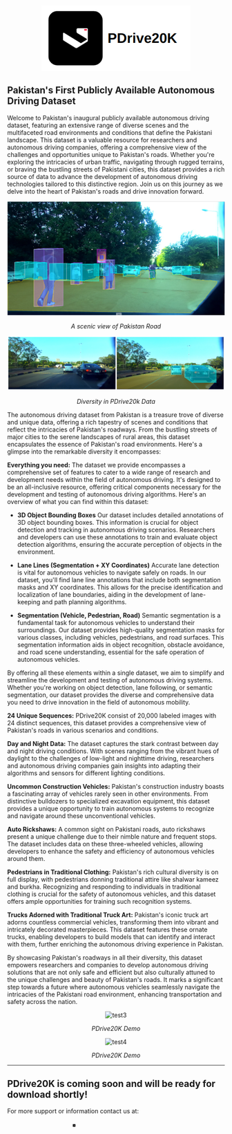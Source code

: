 <div align="center">
  <img src="https://github.com/visionrd-ai/PDrive20K/blob/main/gitdata/Screenshot%20from%202023-10-05%2016-37-09.png?raw=true" alt="PDrive Logo">
</div>

## Pakistan's First Publicly Available Autonomous Driving Dataset
Welcome to Pakistan's inaugural publicly available autonomous driving dataset, featuring an extensive range of diverse scenes and the multifaceted road environments and conditions that define the Pakistani landscape. This dataset is a valuable resource for researchers and autonomous driving companies, offering a comprehensive view of the challenges and opportunities unique to Pakistan's roads. Whether you're exploring the intricacies of urban traffic, navigating through rugged terrains, or braving the bustling streets of Pakistani cities, this dataset provides a rich source of data to advance the development of autonomous driving technologies tailored to this distinctive region. Join us on this journey as we delve into the heart of Pakistan's roads and drive innovation forward.

<div align="center">
  <img src="https://github.com/visionrd-ai/PDrive20K/blob/main/gitdata/Screenshot%20from%202023-10-05%2013-12-24.png?raw=true" alt="test1">
  <p align="center"><em>A scenic view of Pakistan Road</em></p>
</div>

<div align="center">
  <img src="https://github.com/visionrd-ai/PDrive20K/blob/main/gitdata/BeFunky-collage.jpg?raw=true" alt="test2">
  <p align="center"><em>Diversity in PDrive20k Data</em></p>
</div>

The autonomous driving dataset from Pakistan is a treasure trove of diverse and unique data, offering a rich tapestry of scenes and conditions that reflect the intricacies of Pakistan's roadways. From the bustling streets of major cities to the serene landscapes of rural areas, this dataset encapsulates the essence of Pakistan's road environments. Here's a glimpse into the remarkable diversity it encompasses:

**Everything you need:** The dataset we provide encompasses a comprehensive set of features to cater to a wide range of research and development needs within the field of autonomous driving. It's designed to be an all-inclusive resource, offering critical components necessary for the development and testing of autonomous driving algorithms. Here's an overview of what you can find within this dataset:

+ **3D Object Bounding Boxes**
Our dataset includes detailed annotations of 3D object bounding boxes. This information is crucial for object detection and tracking in autonomous driving scenarios. Researchers and developers can use these annotations to train and evaluate object detection algorithms, ensuring the accurate perception of objects in the environment.

+ **Lane Lines (Segmentation + XY Coordinates)**
Accurate lane detection is vital for autonomous vehicles to navigate safely on roads. In our dataset, you'll find lane line annotations that include both segmentation masks and XY coordinates. This allows for the precise identification and localization of lane boundaries, aiding in the development of lane-keeping and path planning algorithms.

+ **Segmentation (Vehicle, Pedestrian, Road)**
Semantic segmentation is a fundamental task for autonomous vehicles to understand their surroundings. Our dataset provides high-quality segmentation masks for various classes, including vehicles, pedestrians, and road surfaces. This segmentation information aids in object recognition, obstacle avoidance, and road scene understanding, essential for the safe operation of autonomous vehicles.

By offering all these elements within a single dataset, we aim to simplify and streamline the development and testing of autonomous driving systems. Whether you're working on object detection, lane following, or semantic segmentation, our dataset provides the diverse and comprehensive data you need to drive innovation in the field of autonomous mobility.

**24 Unique Sequences:** PDrive20K consist of 20,000 labeled images with 24 distinct sequences, this dataset provides a comprehensive view of Pakistan's roads in various scenarios and conditions.

**Day and Night Data:** The dataset captures the stark contrast between day and night driving conditions. With scenes ranging from the vibrant hues of daylight to the challenges of low-light and nighttime driving, researchers and autonomous driving companies gain insights into adapting their algorithms and sensors for different lighting conditions.

**Uncommon Construction Vehicles:** Pakistan's construction industry boasts a fascinating array of vehicles rarely seen in other environments. From distinctive bulldozers to specialized excavation equipment, this dataset provides a unique opportunity to train autonomous systems to recognize and navigate around these unconventional vehicles.

**Auto Rickshaws:** A common sight on Pakistani roads, auto rickshaws present a unique challenge due to their nimble nature and frequent stops. The dataset includes data on these three-wheeled vehicles, allowing developers to enhance the safety and efficiency of autonomous vehicles around them.

**Pedestrians in Traditional Clothing:** Pakistan's rich cultural diversity is on full display, with pedestrians donning traditional attire like shalwar kameez and burkha. Recognizing and responding to individuals in traditional clothing is crucial for the safety of autonomous vehicles, and this dataset offers ample opportunities for training such recognition systems.

**Trucks Adorned with Traditional Truck Art:** Pakistan's iconic truck art adorns countless commercial vehicles, transforming them into vibrant and intricately decorated masterpieces. This dataset features these ornate trucks, enabling developers to build models that can identify and interact with them, further enriching the autonomous driving experience in Pakistan.

By showcasing Pakistan's roadways in all their diversity, this dataset empowers researchers and companies to develop autonomous driving solutions that are not only safe and efficient but also culturally attuned to the unique challenges and beauty of Pakistan's roads. It marks a significant step towards a future where autonomous vehicles seamlessly navigate the intricacies of the Pakistani road environment, enhancing transportation and safety across the nation.

<div align="center">
  <img src="https://github.com/visionrd-ai/PDrive20K/blob/main/gitdata/13.gif?raw=true" alt="test3">
  <p align="center"><em>PDrive20K Demo</em></p>
</div>

<div align="center">
  <img src="https://github.com/visionrd-ai/PDrive20K/blob/main/gitdata/11.gif?raw=true" alt="test4">
  <p align="center"><em>PDrive20K Demo</em></p>
</div>

--------------------------------------------------------------------
**PDrive20K is coming soon and will be ready for download shortly!**
--------------------------------------------------------------------

For more support or information contact us at:

<div style="display: flex; justify-content: center; align-items: center;">
  <a href="https://visionrdai.com/" style="text-decoration:none;">
    <img src="https://github.com/visionrd-ai/PDrive20K/blob/main/gitdata/94953978.png?raw=true" width="3%" alt="" />
  </a>
  <a href="https://github.com/visionrd-ai" style="text-decoration:none;">
    <img src="https://play-lh.googleusercontent.com/PCpXdqvUWfCW1mXhH1Y_98yBpgsWxuTSTofy3NGMo9yBTATDyzVkqU580bfSln50bFU" width="3%" alt="" />
  </a>
  <a href="https://www.linkedin.com/company/visionrd-ai/?originalSubdomain=pk" style="text-decoration:none;">
    <img src="https://cdn-icons-png.flaticon.com/512/61/61109.png" width="3%" alt="" />
  </a>
  <a href="https://www.youtube.com/channel/UC815H6W4dvv9PB6sp39D2lg" style="text-decoration:none;">
    <img src="https://cdn-icons-png.flaticon.com/512/48/48968.png" width="3%" alt="" />
  </a>
</div>




